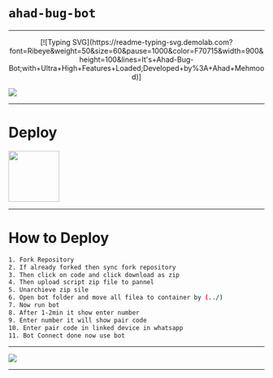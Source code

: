 # `ahad-bug-bot`

----

<p align="center">
[![Typing SVG](https://readme-typing-svg.demolab.com?font=Ribeye&weight=50&size=60&pause=1000&color=F70715&width=900&height=100&lines=It's+Ahad-Bug-Bot;with+Ultra+High+Features+Loaded;Developed+by%3A+Ahad+Mehmood)]


<a><img src='https://i.imgur.com/LyHic3i.gif'/></a>

----

# Deploy
<a href="https://bot-hosting.net/"> <img src="https://bot-hosting.net/assets/img/bothosting2.png" width=100px> </a>

-----

# How to Deploy
```bash
1. Fork Repository
2. If already forked then sync fork repository
3. Then click on code and click download as zip
4. Then upload script zip file to pannel
5. Unarchieve zip sile
6. Open bot folder and move all filea to container by (../)
7. Now run bot
8. After 1-2min it show enter number
9. Enter number it will show pair code
10. Enter pair code in linked device in whatsapp
11. Bot Connect done now use bot 
```

----

<a><img src='https://i.imgur.com/LyHic3i.gif'/></a>

----



